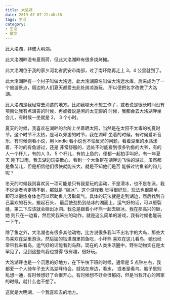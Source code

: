 ```yaml
---
title: 大洺湖
date: 2019-07-07 22:48:10
tags: 生活
category: 
- 生活
- 散文
---
```


此大洺湖，非彼大明湖。

此大洺湖畔没有夏雨荷，但此大洺湖畔有很多烧烤摊。

此大洺湖位于我的家乡河北省武安市南部，过了南环路再走上 3，4 公里就到了。

此大洺湖畔有一个村子叫做大洺远，此大洺湖原名叫做大洺远水库，后来成为了一个旅游景点，周边的人们夏天都爱去此处纳凉游玩，
所以便把名字改做了大洺湖。

此大洺湖是我经常去消遣的地方。比如我哪天不想工作了，或者说是很长时间没有项目让我有点沮丧的时候，再或者说是闲的太无聊的
时候，我都会去大洺湖畔坐会儿，有时候一坐就是 2， 3 个小时。

夏天的时候，我喜欢在湖畔的台阶上坐着晒太阳，当然是在太阳不太毒的初夏时节。这个时节不太热，是可以郊游的时节，我在湖畔
坐着的时候，有时候爱听音乐，有时候则看小说，用 kindle 看小说也不怕反光的问题。看着湖里的水荡漾着，不时的有鱼游过，还是
非常舒服的，远处不时能看到很多钓鱼的大爷，有的人一个杆儿，有的人 3， 5 个杆儿，有钓上鱼的，便都一起拍手叫好。有一年夏天
刚下过雨，我去湖边玩耍散心，看到一个大鱼群在湖畔边飞快的游过，虽然都是鱼苗儿，但是相信他们很快就能长大，就是不知他们是否
能躲过钓鱼者的钩儿呢？

冬天的时候我则喜欢另一项可能是只有我爱玩的运动，不是滑冰，也不是冬泳，我不说读者肯定猜不到，那就是 “砸冰”。这个游戏我
觉得很好玩，玩法也很简单，即可以锻炼身体也可以帮助鱼儿汲取氧气。具体的玩法就是走到湖边，然后找到自己喜欢的石头，搬起石头，
最后使劲扔到结冰的湖面上，运气好的话，可以砸裂缝，第二下应该就会砸出冰洞。我总是跟着小坏熊一起去砸冰，我在那高兴的砸，她
则只在一边看，然后笑我笨拙的动作，就是这么简单的游戏，我有时候也能玩一下午。

除了鱼之外，大洺湖也有很多其他动物，比方说很多我叫不出名字的大鸟，那些大鸟喜欢在湖里游泳，然后猛的钻进湖里抓鱼吃，小坏熊
喜欢在这儿看鸟，她也经常带我来看鸟，运气好的话能看到鸟群。现在的人类生活圈中，野生动物实在是太罕见了，见到这些鸟我也觉得
很有趣，很好玩。

大洺湖畔也是一个沉思的好地方，在下午快下班的时候，通常是 5 点钟左右，我都爱一个人骑车子去大洺湖畔待会，就站在岸边，看水，
或者是看鸟。脑子里则乱想一通，有时候想好了会很开心，有时候想不好会很郁闷，但是当我开心的回家的时候，就什么也不想了。

这就是大明湖，一个我喜欢去的地方。